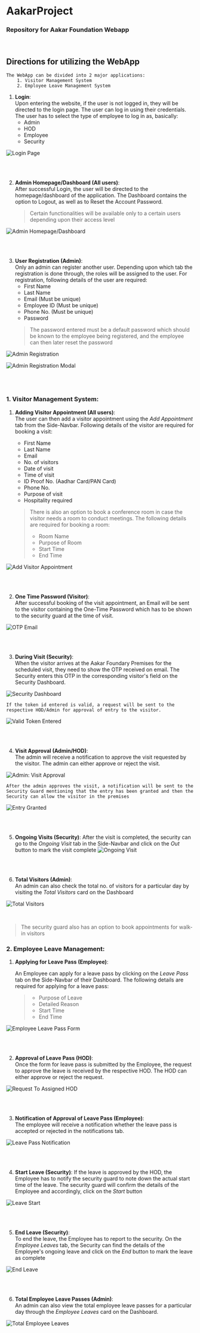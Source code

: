 # AakarProject
### Repository for Aakar Foundation Webapp
<br>

## Directions for utilizing the WebApp

```
The WebApp can be divided into 2 major applications:
	1. Visitor Management System
	2. Employee Leave Management System
```

1. **Login**:<br>
	Upon entering the website, if the user is not logged in, they will be directed to the login page. The user can log in using their credentials.
	The user has to select the type of employee to log in as, basically:
	* Admin
	* HOD
	* Employee
	* Security

![Login Page](screenshots/Login.jpeg)

<br><br>

2. **Admin Homepage/Dashboard (All users)**:<br>
	After successful Login, the user will be directed to the homepage/dashboard of the application. The Dashboard contains the option to Logout, as well as to Reset the Account Password.
	> Certain functionalities will be available only to a certain users depending upon their access level

![Admin Homepage/Dashboard](screenshots/AdminDashboard.jpeg)

<br><br>

3. **User Registration (Admin)**:<br>
Only an admin can register another user. Depending upon which tab the registration is done through, the roles will be assigned to the user. For registration, following details of the user are required:
	* First Name
	* Last Name
	* Email (Must be unique)
	* Employee ID (Must be unique)
	* Phone No. (Must be unique)
	* Password
	> The password entered must be a default password which should be known to the employee being registered, and the employee can then later reset the password

![Admin Registration](screenshots/AdminRegistration.jpeg)

![Admin Registration Modal](screenshots/AdminRegistration(Modal).jpeg)

<br><br>


### 1. Visitor Management System:

1. **Adding Visitor Appointment (All users)**:<br>
	The user can then add a visitor appointment using the *Add Appointment* tab from the Side-Navbar. Following details of the visitor are required for booking a visit:
	* First Name
	* Last Name
	* Email
	* No. of visitors
	* Date of visit
	* Time of visit
	* ID Proof No. (Aadhar Card/PAN Card)
	* Phone No.
	* Purpose of visit
	* Hospitality required

	> There is also an option to book a conference room in case the visitor needs a room to conduct meetings. The following details are required for booking a room:
	>* Room Name
	>* Purpose of Room
	>* Start Time
	>* End Time

![Add Visitor Appointment](screenshots/BookVisitorAppointment.jpeg)

<br><br>

2. **One Time Password (Visitor)**:<br>
	After successful booking of the visit appointment, an Email will be sent to the visitor containing the One-Time Password which has to be shown to the security guard at the time of visit.

![OTP Email](screenshots/TokenOnEmail.jpeg)

<br><br>

3. **During Visit (Security)**:<br>
	When the visitor arrives at the Aakar Foundary Premises for the scheduled visit, they need to show the OTP received on email. The Security enters this OTP in the corresponding visitor's field on the Security Dashboard.

![Security Dashboard](screenshots/SecurityDashboard.jpeg)


	If the token id entered is valid, a request will be sent to the respective HOD/Admin for approval of entry to the visitor.

![Valid Token Entered](screenshots/CorrectTokenId.jpeg)

<br><br>

4. **Visit Approval (Admin/HOD)**:<br>
	The admin will receive a notification to approve the visit requested by the visitor. The admin can either approve or reject the visit.

![Admin: Visit Approval](screenshots/Admin-VisitNotification.jpeg)

	After the admin approves the visit, a notification will be sent to the Security Guard mentioning that the entry has been granted and then the Security can allow the visitor in the premises
![Entry Granted](screenshots/EntryGranted.jpeg)

<br><br>

5. **Ongoing Visits (Security)**:
	After the visit is completed, the security can go to the *Ongoing Visit* tab in the Side-Navbar and click on the *Out* button to mark the visit complete
![Ongoing Visit](screenshots/OngoingVisits.jpeg)

<br><br>

6. **Total Visitors (Admin)**:<br>
	An admin can also check the total no. of visitors for a particular day by visiting the *Total Visitors* card on the Dashboard

![Total Visitors](screenshots/DisplayTotalVisitorsPerDay.jpeg)

<br>

> The security guard also has an option to book appointments for walk-in visitors

### 2. Employee Leave Management:

1. **Applying for Leave Pass (Employee)**:

	An Employee can apply for a leave pass by clicking on the *Leave Pass* tab on the Side-Navbar of their Dashboard. The following details are required for applying for a leave pass:
	>* Purpose of Leave
	>* Detailed Reason
	>* Start Time
	>* End Time

![Employee Leave Pass Form](screenshots/EmployeeLeavePassForm.jpeg)

<br><br>

2. **Approval of Leave Pass (HOD)**:<br>
	Once the form for leave pass is submitted by the Employee, the request to approve the leave is received by the respective HOD. The HOD can either approve or reject the request.

![Request To Assigned HOD](screenshots/RequestToAssignedHOD.jpeg)

<br><br>

3. **Notification of Approval of Leave Pass (Employee)**:<br>
	The employee will receive a notification whether the leave pass is accepted or rejected in the notifications tab.

![Leave Pass Notification](screenshots/AcknowledgementReceivedByEmployee.jpeg)

<br><br>

4. **Start Leave (Security)**:
	If the leave is approved by the HOD, the Employee has to notify the security guard to note down the actual start time of the leave. The security guard will confirm the details of the Employee and accordingly, click on the *Start* button

![Leave Start](screenshots/UpcomingLeavesAtSecurity.jpeg)

<br><br>

5. **End Leave (Security)**:<br>
	To end the leave, the Employee has to report to the security. On the *Employee Leaves* tab, the Security can find the details of the Employee's ongoing leave and click on the *End* button to mark the leave as complete

![End Leave](screenshots/OngoingLeavesAtSecurity.jpeg)

<br><br>

6. **Total Employee Leave Passes (Admin)**:<br>
	An admin can also view the total employee leave passes for a particular day through the *Employee Leaves* card on the Dashboard.

![Total Employee Leaves](screenshots/DisplayEmployeeLeavesPerDay.jpeg)